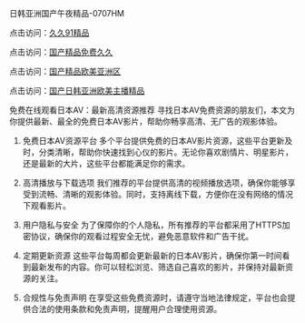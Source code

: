 日韩亚洲国产午夜精品-0707HM

点击访问：<a href="https://vassv.pages.dev/">久久91精品</a>

点击访问：<a href="https://fdhf-454.pages.dev/">国产精品免费久久</a>

点击访问：<a href="https://tfda.pages.dev/">国产精品欧美亚洲区</a>

点击访问：<a href="https://rtj-3zo.pages.dev/">国产日韩亚洲欧美主播精品</a>

免费在线观看日本AV：最新高清资源推荐
寻找日本AV免费资源的朋友们，本文为你提供最新、最全的免费日本AV影片，帮助你畅享高清、无广告的观影体验。

1. 免费日本AV资源平台
多个平台提供免费的日本AV影片资源，这些平台更新及时，分类清晰，帮助你快速找到心仪的影片。无论你喜欢剧情片、明星影片，还是最新的大片，这些平台都能满足你的需求。

2. 高清播放与下载选项
我们推荐的平台提供高清的视频播放选项，确保你能够享受到流畅、清晰的观影体验。同时，支持离线下载，方便你在没有网络的情况下观看影片。

3. 用户隐私与安全
为了保障你的个人隐私，所有推荐的平台都采用了HTTPS加密协议，确保你的观看过程安全无忧，避免恶意软件和广告干扰。

4. 定期更新资源
这些平台每周都会更新最新的日本AV影片，确保你第一时间看到最新发布的内容。你可以轻松浏览、筛选自己喜欢的影片，并保持对最新资源的关注。

5. 合规性与免责声明
在享受这些免费资源时，请遵守当地法律规定，平台也会提供合法的使用条款和免责声明，提醒用户合理使用资源。



<span style="display:none;">[Canonical link](https://github.com/hjl678/24454 ）</span>
